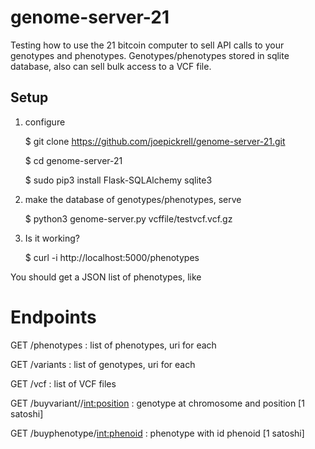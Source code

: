 # genome-server-21

Testing how to use the 21 bitcoin computer to sell API calls to your genotypes and phenotypes. Genotypes/phenotypes stored in sqlite database, also can sell bulk access to a VCF file.

Setup
-----

1. configure

	$ git clone https://github.com/joepickrell/genome-server-21.git

	$ cd genome-server-21 

	$ sudo pip3 install Flask-SQLAlchemy sqlite3

2. make the database of genotypes/phenotypes, serve

	$ python3 genome-server.py vcffile/testvcf.vcf.gz

3. Is it working?

	$ curl -i http://localhost:5000/phenotypes

You should get a JSON list of phenotypes, like



# Endpoints

GET /phenotypes : list of phenotypes, uri for each

GET /variants : list of genotypes, uri for each

GET /vcf : list of VCF files

GET /buyvariant/<chromosome>/<int:position> : genotype at chromosome and position [1 satoshi]

GET /buyphenotype/<int:phenoid> : phenotype with id phenoid [1 satoshi]

